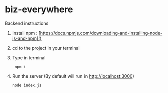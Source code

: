 # biz-everywhere

Backend instructions

1. Install npm : [https://docs.npmjs.com/downloading-and-installing-node-js-and-npm]()
2. cd to the project in your terminal
3. Type in terminal

   ```
    npm i
   ```
4. Run the server (By default will run in [http://localhost:3000]())

   ```
   node index.js
   ```
